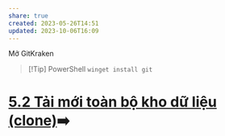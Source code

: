 ```yaml
---
share: true
created: 2023-05-26T14:51
updated: 2023-10-06T16:09
---
```


Mở GitKraken
> [!Tip] PowerShell
> `winget install git`

# [5.2 Tải mới toàn bộ kho dữ liệu (clone)](../5%20L%C3%A0m%20vi%E1%BB%87c%20c%C3%B9ng%20nhau/5.2%20T%E1%BA%A3i%20m%E1%BB%9Bi%20to%C3%A0n%20b%E1%BB%99%20kho%20d%E1%BB%AF%20li%E1%BB%87u%20(clone).md)➡️
